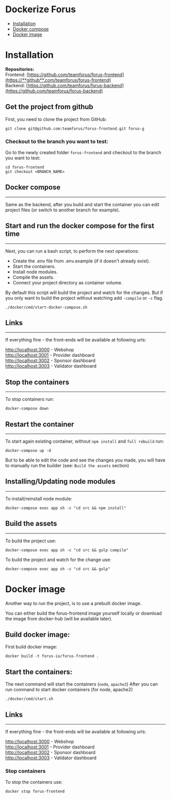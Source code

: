 # Dockerize Forus

- [Installation](#installation)
- [Docker compose](#docker-compose)
- [Docker image](#docker-image)

# Installation

**Repositories:**  
Frontend: [https://github.com/teamforus/forus-frontend](https://**github**.com/teamforus/forus-frontend)  
Backend: [https://github.com/teamforus/forus-backend](https://github.com/teamforus/forus-backend) 

## Get the project from github
First, you need to clone the project from GitHub:
```bashfg
git clone git@github.com:teamforus/forus-frontend.git forus-g
```

### Checkout to the branch you want to test:
Go to the newly created folder `forus-frontend` and checkout to the branch you want to test:
```
cd forus-frontend
git checkout <BRANCH_NAME>
```

## Docker compose
___
Same as the backend, after you build and start the container you can edit project files (or switch to another branch for example).

## Start and run the docker compose for the first time
___
Next, you can run a bash script, to perform the next operations:
- Create the .env file from .env.example (if it doesn't already exist).
- Start the containers.
- Install node modules.
- Compile the assets.
- Connect your project directory as container volume.

By default this script will build the project and watch for the changes. 
But if you only want to build the project without watching add `-compile` or `-c` flag.

``` 
./docker/cmd/start-docker-compose.sh
```

## Links
___

If everything fine - the front-ends will be available at following urls:   

[http://localhost:3000](http://localhost:3000) - Webshop  
[http://localhost:3001](http://localhost:3001) - Provider dashboard  
[http://localhost:3002](http://localhost:3002) - Sponsor dashboard  
[http://localhost:3003](http://localhost:3003) - Validator dashboard 

## Stop the containers
___ 

To stop containers run:

``` 
docker-compose down
```

## Restart the container
___ 

To start again existing container, without `npm install` and `full rebuild` run:

``` 
docker-compose up -d
```
But to be able to edit the code and see the changes you made, you will have to manually run the builder (see: `Build the assets` section)

## Installing/Updating node modules
___

To install/reinstall node module: 
``` 
docker-compose exec app sh -c "cd src && npm install"
```

## Build the assets
___

To build the project use:
``` 
docker-compose exec app sh -c "cd src && gulp compile"
```

To build the project and watch for the change use:
``` 
docker-compose exec app sh -c "cd src && gulp"
``` 


# Docker image
Another way to run the project, is to use a prebuilt docker image.

You can either build the forus-frontend image yourself locally or download the image from docker-hub (will be available later).

## Build docker image:
First build docker image:

``` 
docker build -t forus-io/forus-frontend .
```

## Start the containers:
The next command will start the containers (`node`, `apache2`)
After you can run command to start docker containers (for node, apache2)

``` 
./docker/cmd/start.sh
```

## Links
___

If everything fine - the front-ends will be available at following urls:   

[http://localhost:3000](http://localhost:3000) - Webshop  
[http://localhost:3001](http://localhost:3001) - Provider dashboard  
[http://localhost:3002](http://localhost:3002) - Sponsor dashboard  
[http://localhost:3003](http://localhost:3003) - Validator dashboard  

### Stop containers
To stop the containers use:

``` 
docker stop forus-frontend
```
